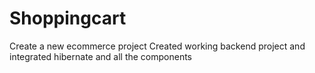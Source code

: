 # Shoppingcart
Create a new ecommerce project 
Created working backend project and integrated hibernate and all the components

